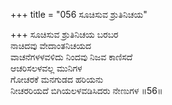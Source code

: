 +++
title = "056 ಸೂಚಿಸುವ ಶ್ರುತಿನಿಚಯ"

+++
ಸೂಚಿಸುವ ಶ್ರುತಿನಿಚಯ ಬರಬರ   
ನಾಚಿದವು ವೇದಾಂತನಿಚಯದ   
ವಾಚನೆಗಳಳವಳಿದು ನಿಂದವು ನಿಜವ ಕಾಣಿಸದೆ   
ಆಚರಿಸಲಳವಲ್ಲ ಮುನಿಗಳ   
ಗೋಚರಕೆ ಮನಗುಡದ ಹರಿಯನು   
ನೀಚರರಿಯದೆ ಬಿಗಿಯಲಳವಡಿಸಿದರು ನೇಣುಗಳ    ॥56॥